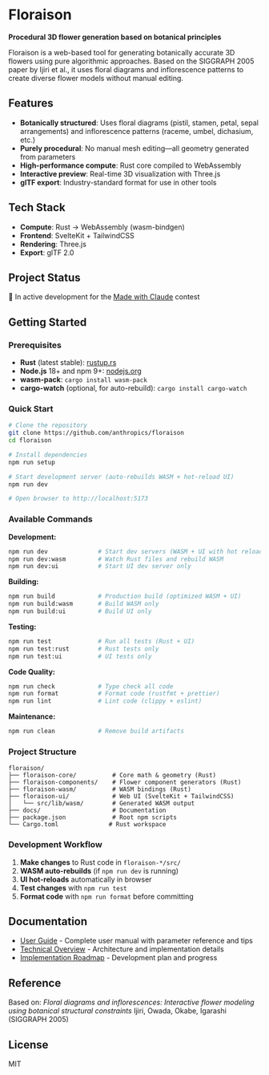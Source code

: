 # Floraison

**Procedural 3D flower generation based on botanical principles**

Floraison is a web-based tool for generating botanically accurate 3D flowers using pure algorithmic approaches. Based on the SIGGRAPH 2005 paper by Ijiri et al., it uses floral diagrams and inflorescence patterns to create diverse flower models without manual editing.

## Features

- **Botanically structured**: Uses floral diagrams (pistil, stamen, petal, sepal arrangements) and inflorescence patterns (raceme, umbel, dichasium, etc.)
- **Purely procedural**: No manual mesh editing—all geometry generated from parameters
- **High-performance compute**: Rust core compiled to WebAssembly
- **Interactive preview**: Real-time 3D visualization with Three.js
- **glTF export**: Industry-standard format for use in other tools

## Tech Stack

- **Compute**: Rust → WebAssembly (wasm-bindgen)
- **Frontend**: SvelteKit + TailwindCSS
- **Rendering**: Three.js
- **Export**: glTF 2.0

## Project Status

🚧 In active development for the [Made with Claude](https://build.anthropic.com) contest

## Getting Started

### Prerequisites

- **Rust** (latest stable): [rustup.rs](https://rustup.rs)
- **Node.js** 18+ and npm 9+: [nodejs.org](https://nodejs.org)
- **wasm-pack**: `cargo install wasm-pack`
- **cargo-watch** (optional, for auto-rebuild): `cargo install cargo-watch`

### Quick Start

```bash
# Clone the repository
git clone https://github.com/anthropics/floraison
cd floraison

# Install dependencies
npm run setup

# Start development server (auto-rebuilds WASM + hot-reload UI)
npm run dev

# Open browser to http://localhost:5173
```

### Available Commands

**Development:**
```bash
npm run dev              # Start dev servers (WASM + UI with hot reload)
npm run dev:wasm         # Watch Rust files and rebuild WASM
npm run dev:ui           # Start UI dev server only
```

**Building:**
```bash
npm run build            # Production build (optimized WASM + UI)
npm run build:wasm       # Build WASM only
npm run build:ui         # Build UI only
```

**Testing:**
```bash
npm run test             # Run all tests (Rust + UI)
npm run test:rust        # Rust tests only
npm run test:ui          # UI tests only
```

**Code Quality:**
```bash
npm run check            # Type check all code
npm run format           # Format code (rustfmt + prettier)
npm run lint             # Lint code (clippy + eslint)
```

**Maintenance:**
```bash
npm run clean            # Remove build artifacts
```

### Project Structure

```
floraison/
├── floraison-core/          # Core math & geometry (Rust)
├── floraison-components/    # Flower component generators (Rust)
├── floraison-wasm/          # WASM bindings (Rust)
├── floraison-ui/            # Web UI (SvelteKit + TailwindCSS)
│   └── src/lib/wasm/        # Generated WASM output
├── docs/                    # Documentation
├── package.json             # Root npm scripts
└── Cargo.toml              # Rust workspace

```

### Development Workflow

1. **Make changes** to Rust code in `floraison-*/src/`
2. **WASM auto-rebuilds** (if `npm run dev` is running)
3. **UI hot-reloads** automatically in browser
4. **Test changes** with `npm run test`
5. **Format code** with `npm run format` before committing

## Documentation

- [User Guide](docs/USER_GUIDE.md) - Complete user manual with parameter reference and tips
- [Technical Overview](docs/TECHNICAL_OVERVIEW.md) - Architecture and implementation details
- [Implementation Roadmap](docs/ROADMAP.md) - Development plan and progress

## Reference

Based on: *Floral diagrams and inflorescences: Interactive flower modeling using botanical structural constraints*
Ijiri, Owada, Okabe, Igarashi (SIGGRAPH 2005)

## License

MIT
